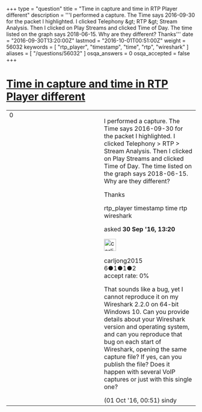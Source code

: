 +++
type = "question"
title = "Time in capture and time in RTP Player different"
description = '''I performed a capture. The Time says 2016-09-30 for the packet I highlighted. I clicked Telephony &amp;gt; RTP &amp;gt; Stream Analysis. Then I clicked on Play Streams and clicked Time of Day. The time listed on the graph says 2018-06-15. Why are they different? Thanks'''
date = "2016-09-30T13:20:00Z"
lastmod = "2016-10-01T00:51:00Z"
weight = 56032
keywords = [ "rtp_player", "timestamp", "time", "rtp", "wireshark" ]
aliases = [ "/questions/56032" ]
osqa_answers = 0
osqa_accepted = false
+++

<div class="headNormal">

# [Time in capture and time in RTP Player different](/questions/56032/time-in-capture-and-time-in-rtp-player-different)

</div>

<div id="main-body">

<div id="askform">

<table id="question-table" style="width:100%;"><colgroup><col style="width: 50%" /><col style="width: 50%" /></colgroup><tbody><tr class="odd"><td style="width: 30px; vertical-align: top"><div class="vote-buttons"><span id="post-56032-upvote" class="ajax-command post-vote up" rel="nofollow" title="I like this post (click again to cancel)"> </span><div id="post-56032-score" class="post-score" title="current number of votes">0</div><span id="post-56032-downvote" class="ajax-command post-vote down" rel="nofollow" title="I dont like this post (click again to cancel)"> </span> <span id="favorite-mark" class="ajax-command favorite-mark" rel="nofollow" title="mark/unmark this question as favorite (click again to cancel)"> </span><div id="favorite-count" class="favorite-count"></div></div></td><td><div id="item-right"><div class="question-body"><p>I performed a capture. The Time says 2016-09-30 for the packet I highlighted. I clicked Telephony &gt; RTP &gt; Stream Analysis. Then I clicked on Play Streams and clicked Time of Day. The time listed on the graph says 2018-06-15. Why are they different?</p><p>Thanks</p></div><div id="question-tags" class="tags-container tags"><span class="post-tag tag-link-rtp_player" rel="tag" title="see questions tagged &#39;rtp_player&#39;">rtp_player</span> <span class="post-tag tag-link-timestamp" rel="tag" title="see questions tagged &#39;timestamp&#39;">timestamp</span> <span class="post-tag tag-link-time" rel="tag" title="see questions tagged &#39;time&#39;">time</span> <span class="post-tag tag-link-rtp" rel="tag" title="see questions tagged &#39;rtp&#39;">rtp</span> <span class="post-tag tag-link-wireshark" rel="tag" title="see questions tagged &#39;wireshark&#39;">wireshark</span></div><div id="question-controls" class="post-controls"></div><div class="post-update-info-container"><div class="post-update-info post-update-info-user"><p>asked <strong>30 Sep '16, 13:20</strong></p><img src="https://secure.gravatar.com/avatar/d3fb68c9f98f61bffa72da220b68a4c6?s=32&amp;d=identicon&amp;r=g" class="gravatar" width="32" height="32" alt="carljong2015&#39;s gravatar image" /><p><span>carljong2015</span><br />
<span class="score" title="6 reputation points">6</span><span title="1 badges"><span class="badge1">●</span><span class="badgecount">1</span></span><span title="1 badges"><span class="silver">●</span><span class="badgecount">1</span></span><span title="2 badges"><span class="bronze">●</span><span class="badgecount">2</span></span><br />
<span class="accept_rate" title="Rate of the user&#39;s accepted answers">accept rate:</span> <span title="carljong2015 has no accepted answers">0%</span></p></div></div><div id="comments-container-56032" class="comments-container"><span id="56039"></span><div id="comment-56039" class="comment"><div id="post-56039-score" class="comment-score"></div><div class="comment-text"><p>That sounds like a bug, yet I cannot reproduce it on my Wireshark 2.2.0 on 64-bit Windows 10. Can you provide details about your Wireshark version and operating system, and can you reproduce that bug on each start of Wireshark, opening the same capture file? If yes, can you publish the file? Does it happen with several VoIP captures or just with this single one?</p></div><div id="comment-56039-info" class="comment-info"><span class="comment-age">(01 Oct '16, 00:51)</span> <span class="comment-user userinfo">sindy</span></div></div></div><div id="comment-tools-56032" class="comment-tools"></div><div class="clear"></div><div id="comment-56032-form-container" class="comment-form-container"></div><div class="clear"></div></div></td></tr></tbody></table>

</div>

</div>

